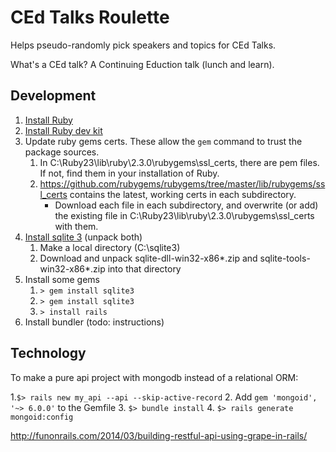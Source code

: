 # CEd Talks Roulette

Helps pseudo-randomly pick speakers and topics for CEd Talks. 

What's a CEd talk? A Continuing Eduction talk (lunch and learn). 

## Development ##

1. [Install Ruby](http://rubyinstaller.org/downloads/)
2. [Install Ruby dev kit](https://github.com/oneclick/rubyinstaller/wiki/Development-Kit)
3. Update ruby gems certs. These allow the `gem` command to trust the package sources.
    1. In C:\Ruby23\lib\ruby\2.3.0\rubygems\ssl_certs, there are pem files. If not, find them in your installation of Ruby. 
    2. https://github.com/rubygems/rubygems/tree/master/lib/rubygems/ssl_certs contains the latest, working certs in each subdirectory.
        - Download each file in each subdirectory, and overwrite (or add) the existing file in  C:\Ruby23\lib\ruby\2.3.0\rubygems\ssl_certs with them.
4. [Install sqlite 3](http://www.sqlite.org/download.html) (unpack both)
    1. Make a local directory (C:\sqlite3)
    2. Download and unpack sqlite-dll-win32-x86*.zip and sqlite-tools-win32-x86*.zip into that directory
5. Install some gems
    1. `> gem install sqlite3`
    2. `> gem install sqlite3`
    3. `> install rails`
6. Install bundler (todo: instructions)

## Technology ##

To make a pure api project with mongodb instead of a relational ORM:

1.`$> rails new my_api --api --skip-active-record`
2. Add `gem 'mongoid', '~> 6.0.0'` to the Gemfile
3. `$> bundle install`
4. `$> rails generate mongoid:config`


http://funonrails.com/2014/03/building-restful-api-using-grape-in-rails/
